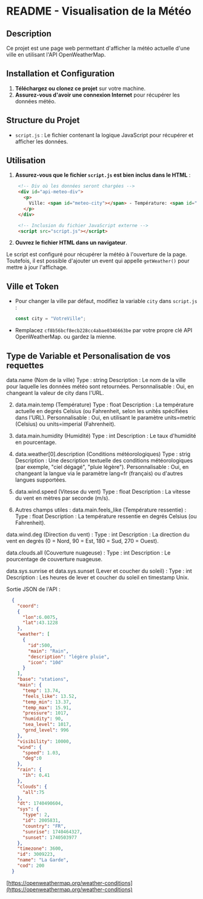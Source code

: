 # README - Visualisation de la Météo

## Description
Ce projet est une page web permettant d'afficher la météo actuelle d'une ville en utilisant l'API OpenWeatherMap.

## Installation et Configuration
1. **Téléchargez ou clonez ce projet** sur votre machine.
2. **Assurez-vous d'avoir une connexion Internet** pour récupérer les données météo.

## Structure du Projet
- `script.js` : Le fichier contenant la logique JavaScript pour récupérer et afficher les données.

## Utilisation
1. **Assurez-vous que le fichier `script.js` est bien inclus dans le HTML** :

   ```html
    <!-- Div où les données seront chargées -->
    <div id="api-meteo-div">
      <p>
        Ville: <span id="meteo-city"></span> - Température: <span id="meteo-temperature"></span>°C - Humidité: <span id="meteo-humidity"></span>% - Conditions: <span id="meteo-description"></span>
      </p>
    </div>

    <!-- Inclusion du fichier JavaScript externe -->
    <script src="script.js"></script>
   ```

2. **Ouvrez le fichier HTML dans un navigateur**.

Le script est configuré pour récupérer la météo à l'ouverture de la page. Toutefois, il est possible d'ajouter un event qui appelle `getWeather()` pour mettre à jour l'affichage.





## Ville et Token
- Pour changer la ville par défaut, modifiez la variable `city` dans `script.js` :

  ```javascript
  const city = "VotreVille";
  ```

- Remplacez `cf8b56bcf8ecb228cc4abae0346663be` par votre propre clé API OpenWeatherMap. ou gardez la mienne.

## Type de Variable et Personalisation de vos requettes  
data.name (Nom de la ville)
Type : string
Description : Le nom de la ville pour laquelle les données météo sont retournées.
Personnalisable : Oui, en changeant la valeur de city dans l'URL.



2. data.main.temp (Température)
Type : float
Description : La température actuelle en degrés Celsius (ou Fahrenheit, selon les unités spécifiées dans l'URL).
Personnalisable : Oui, en utilisant le paramètre units=metric (Celsius) ou units=imperial (Fahrenheit).


3. data.main.humidity (Humidité)
Type : int
Description : Le taux d'humidité en pourcentage.


4. data.weather[0].description (Conditions météorologiques)
Type : strig
Description : Une description textuelle des conditions météorologiques (par exemple, "ciel dégagé", "pluie légère").
Personnalisable : Oui, en changeant la langue via le paramètre lang=fr (français) ou d'autres langues supportées.


5. data.wind.speed (Vitesse du vent)
Type : float
Description : La vitesse du vent en mètres par seconde (m/s).



6. Autres champs utiles :
data.main.feels_like (Température ressentie) :
Type : float
Description : La température ressentie en degrés Celsius (ou Fahrenheit).

data.wind.deg (Direction du vent) :
Type : int
Description : La direction du vent en degrés (0 = Nord, 90 = Est, 180 = Sud, 270 = Ouest).

data.clouds.all (Couverture nuageuse) :
Type : int
Description : Le pourcentage de couverture nuageuse.

data.sys.sunrise et data.sys.sunset (Lever et coucher du soleil) :
Type : int
Description : Les heures de lever et coucher du soleil en timestamp Unix.

Sortie JSON de l'API :
```json
  {
    "coord":
    {
      "lon":6.0075,
      "lat":43.1228
    },
    "weather": [
      {
        "id":500,
        "main": "Rain",
        "description": "légère pluie",
        "icon": "10d"
      }
    ],
    "base": "stations",
    "main": {
      "temp": 13.74,
      "feels_like": 13.52,
      "temp_min": 13.37,
      "temp_max": 15.91,
      "pressure": 1017,
      "humidity": 90,
      "sea_level": 1017,
      "grnd_level": 996
    },
    "visibility": 10000,
    "wind": {
      "speed": 1.03,
      "deg":0
    },
    "rain": {
      "1h": 0.41
    },
    "clouds": {
      "all":75
    },
    "dt": 1740490604,
    "sys": {
      "type": 2,
      "id": 2005831,
      "country": "FR",
      "sunrise": 1740464327,
      "sunset": 1740503977
    },
    "timezone": 3600,
    "id": 3009223,
    "name": "La Garde",
    "cod": 200
  }
```

[https://openweathermap.org/weather-conditions](https://openweathermap.org/weather-conditions)
